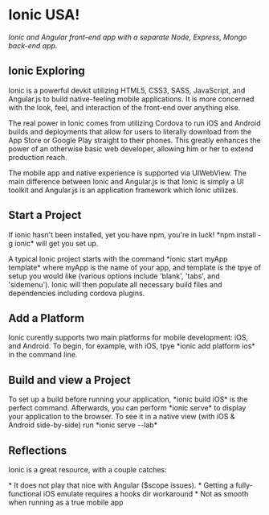 # Ionic USA!
*Ionic and Angular front-end app with a separate Node, Express, Mongo back-end app.*

<h2>Ionic Exploring</h2>
<p>Ionic is a powerful devkit utilizing HTML5, CSS3, SASS, JavaScript, and Angular.js to build native-feeling mobile applications. It is more concerned with the look, feel, and interaction of the front-end over anything else.</p>
<p>The real power in Ionic comes from utilizing Cordova to run iOS and Android builds and deployments that allow for users to literally download from the App Store or Google Play straight to their phones. This greatly enhances the power of an otherwise basic web developer, allowing him or her to extend production reach.</p>
<p>The mobile app and native experience is supported via UIWebView. The main difference between Ionic and Angular.js is that Ionic is simply a UI toolkit and Angular.js is an application framework which Ionic utilizes.</p>

<h2>Start a Project</h2>
<p>If ionic hasn't been installed, yet you have npm, you're in luck! *npm install -g ionic* will get you set up.</p>
<p>A typical Ionic project starts with the command *ionic start myApp template* where myApp is the name of your app, and template is the tpye of setup you would like (various options include 'blank', 'tabs', and 'sidemenu'). Ionic will then populate all necessary build files and dependencies including cordova plugins.</p>
<h2>Add a Platform</h2>
<p>Ionic curently supports two main platforms for mobile development: iOS, and Android. To begin, for example, with iOS, tpye *ionic add platform ios* in the command line.
<h2>Build and view a Project</h2>
<p>To set up a build before running your application, *ionic build iOS* is the perfect command. Afterwards, you can perform *ionic serve* to display your application to the browser. To see it in a native view (with iOS & Android side-by-side) run *ionic serve --lab*</p>
<h2>Reflections</h2>
<p>Ionic is a great resource, with a couple catches:</p>
* It does not play that nice with Angular ($scope issues).
* Getting a fully-functional iOS emulate requires a hooks dir workaround
* Not as smooth when running as a true mobile app
